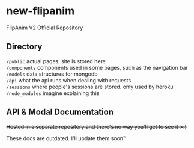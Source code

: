 # new-flipanim

FlipAnim V2 Official Repository

## Directory
`/public` actual pages, site is stored here<br>
`/components` components used in some pages, such as the navigation bar<br>
`/models` data structures for mongodb<br>
`/api` what the api runs when dealing with requests<br>
`/sessions` where people's sessions are stored. only used by heroku<br>
`/node_modules` imagine explaining this<br>


## API & Modal Documentation
~~Hosted in a separate repository and there's no way you'll get to see it >:)~~

These docs are outdated. I'll update them soon™
